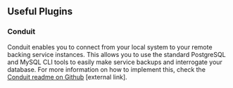 ## Useful Plugins

### Conduit

Conduit enables you to connect from your local system to your remote backing service instances. This allows you to use the standard PostgreSQL and MySQL CLI tools to easily make service backups and interrogate your database. For more information on how to implement this, check the [Conduit readme on Github](https://github.com/alphagov/paas-cf-conduit/blob/master/README.md) [external link].
